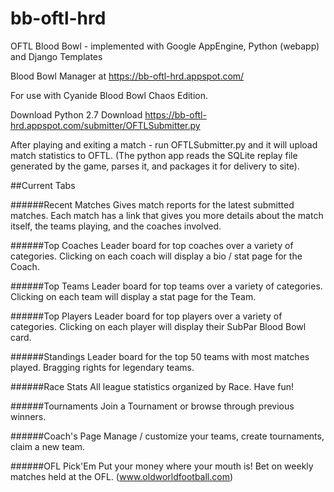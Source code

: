 # bb-oftl-hrd
OFTL Blood Bowl - implemented with Google AppEngine, Python (webapp) and Django Templates

Blood Bowl Manager at https://bb-oftl-hrd.appspot.com/

For use with Cyanide Blood Bowl Chaos Edition.

Download Python 2.7
Download https://bb-oftl-hrd.appspot.com/submitter/OFTLSubmitter.py

After playing and exiting a match - run OFTLSubmitter.py and it will upload match statistics to OFTL.  (The python app reads the SQLite replay file generated by the game, parses it, and packages it for delivery to site).

##Current Tabs

######Recent Matches 
Gives match reports for the latest submitted matches.  Each match has a link that gives you more details about the match itself, the teams playing, and the coaches involved.

######Top Coaches
Leader board for top coaches over a variety of categories.  Clicking on each coach will display a bio / stat page for the Coach.

######Top Teams
Leader board for top teams over a variety of categories. Clicking on each team will display a stat page for the Team.

######Top Players
Leader board for top players over a variety of categories.  Clicking on each player will display their SubPar Blood Bowl card.

######Standings
Leader board for the top 50 teams with most matches played.  Bragging rights for legendary teams.

######Race Stats
All league statistics organized by Race.  Have fun!

######Tournaments
Join a Tournament or browse through previous winners.

######Coach's Page
Manage / customize your teams, create tournaments, claim a new team.

######OFL Pick'Em
Put your money where your mouth is!  Bet on weekly matches held at the OFL.  (www.oldworldfootball.com)

